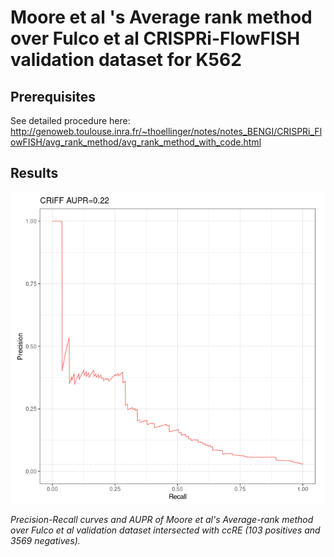 # Moore et al 's Average rank method over Fulco et al CRISPRi-FlowFISH validation dataset for K562

## Prerequisites

See detailed procedure here: http://genoweb.toulouse.inra.fr/~thoellinger/notes/notes_BENGI/CRISPRi_FlowFISH/avg_rank_method/avg_rank_method_with_code.html

## Results

![Image: Precision-Recall curves and AUPR](precision_recall_avg_rank_over_K562_CRiFF.png)

*Precision-Recall curves and AUPR of Moore et al's Average-rank method over Fulco et al validation dataset intersected with ccRE (103 positives and 3569 negatives).*